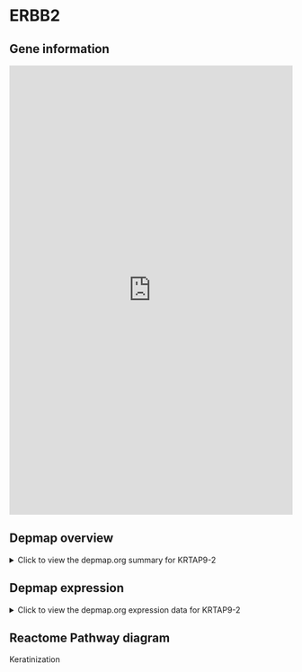 <h1>ERBB2</h1>

<h2>Gene information</h2>
<iframe src="https://depmap.org/portal/gene/KRTAP9-2?tab=about" style="border:none;width:100%;height:800px"></iframe>

<h2>Depmap overview</h2>
<details>
  <summary>Click to view the depmap.org summary for KRTAP9-2</summary>
  <iframe src="https://depmap.org/portal/gene/KRTAP9-2?tab=overview" style="border:none;width:100%;height:800px"></iframe>
</details>

<h2>Depmap expression</h2>
<details>
  <summary>Click to view the depmap.org expression data for KRTAP9-2</summary>
  <iframe src="https://depmap.org/portal/gene/KRTAP9-2?tab=characterization" style="border:none;width:100%;height:800px"></iframe>
</details>



<h2>Reactome Pathway diagram</h2>
Keratinization
<div id="diagramHolder"></div>

<script>
    //Creating the Reactome Diagram widget
    //Take into account a proxy needs to be set up in your server side pointing to www.reactome.org
    function onReactomeDiagramReady(){  //This function is automatically called when the widget code is ready to be used
        var diagram = Reactome.Diagram.create({
            "placeHolder" : "diagramHolder",
            "width" : 900,
            "height" : 500
        });

        //Initialising it to the "Hemostasis" pathway
        diagram.loadDiagram("R-HSA-6805567");

        //Adding different listeners

        diagram.onDiagramLoaded(function (loaded) {
            console.info("Loaded ", loaded);
            diagram.flagItems("BAD");
	    diagram.flagItems("Q92934");
            if (loaded == "R-HSA-6805567") diagram.selectItem("R-HSA-6805567");
        });

     }
</script>



